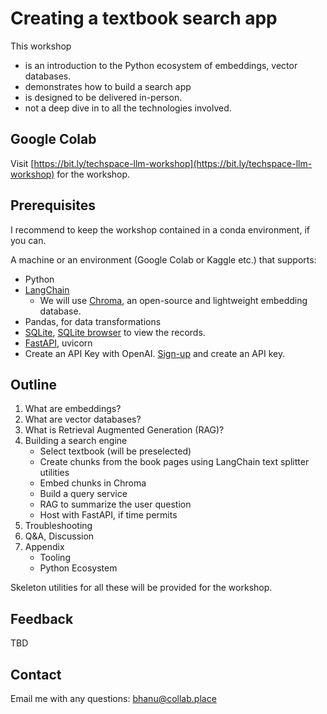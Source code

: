 # Creating a textbook search app

This workshop
- is an introduction to the Python ecosystem of embeddings, vector databases.
- demonstrates how to build a search app
- is designed to be delivered in-person.
- not a deep dive in to all the technologies involved.

## Google Colab

Visit [https://bit.ly/techspace-llm-workshop](https://bit.ly/techspace-llm-workshop) for the workshop.

## Prerequisites

I recommend to keep the workshop contained in a conda environment, if you can.

A machine or an environment (Google Colab or Kaggle etc.) that supports:
- Python
- [LangChain](https://python.langchain.com/docs/get_started/installation)
  - We will use [Chroma](https://docs.trychroma.com/getting-started), an open-source and lightweight embedding database.
- Pandas, for data transformations
- [SQLite]([url](https://www.sqlite.org/index.html)https://www.sqlite.org/index.html), [SQLite browser](https://sqlitebrowser.org/) to view the records.
- [FastAPI](https://fastapi.tiangolo.com/#installation), uvicorn
- Create an API Key with OpenAI. [Sign-up](https://platform.openai.com/account/api-keys) and create an API key.

## Outline

1. What are embeddings?
2. What are vector databases?
3. What is Retrieval Augmented Generation (RAG)?
4. Building a search engine
    - Select textbook (will be preselected)
    - Create chunks from the book pages using LangChain text splitter utilities
    - Embed chunks in Chroma
    - Build a query service
    - RAG to summarize the user question
    - Host with FastAPI, if time permits
5. Troubleshooting
6. Q&A, Discussion
7. Appendix
    - Tooling
    - Python Ecosystem

Skeleton utilities for all these will be provided for the workshop.

## Feedback

TBD

## Contact

Email me with any questions: bhanu@collab.place
